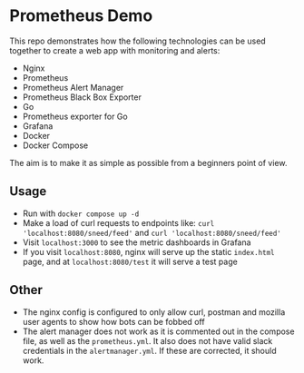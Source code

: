 # Prometheus Demo

This repo demonstrates how the following technologies can be used together to create a web app with monitoring and alerts:

- Nginx
- Prometheus
- Prometheus Alert Manager
- Prometheus Black Box Exporter
- Go
- Prometheus exporter for Go
- Grafana
- Docker
- Docker Compose

The aim is to make it as simple as possible from a beginners point of view.

## Usage

- Run with `docker compose up -d`
- Make a load of curl requests to endpoints like: `curl 'localhost:8080/sneed/feed'` and `curl 'localhost:8080/sneed/feed'`
- Visit `localhost:3000` to see the metric dashboards in Grafana
- If you visit `localhost:8080`, nginx will serve up the static `index.html` page, and at `localhost:8080/test` it will serve a test page

## Other

- The nginx config is configured to only allow curl, postman and mozilla user agents to show how bots can be fobbed off
- The alert manager does not work as it is commented out in the compose file, as well as the `prometheus.yml`. It also does not have valid slack credentials in the `alertmanager.yml`. If these are corrected, it should work.
